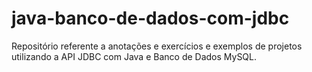 # java-banco-de-dados-com-jdbc
Repositório referente a anotações e exercícios e exemplos de projetos utilizando a API JDBC com Java e Banco de Dados MySQL.
